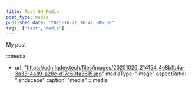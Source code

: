 ```yaml
---
title: Test GH Media
post_type: media
published_date: "2025-10-26 16:41 -05:00"
tags: ["test","media"]
---
```


My post

:::media
- url: "https://cdn.lqdev.tech/files/images/20251026_214154_4e8bfb4a-3a33-4ad9-a28c-d17c60fa3615.jpg"
  mediaType: "image"
  aspectRatio: "landscape"
  caption: "media"
:::media
